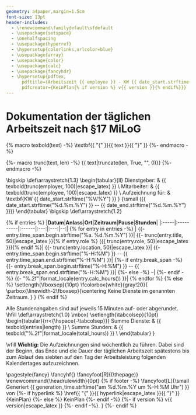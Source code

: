```yaml
---
geometry: a4paper,margin=1.5cm
font-size: 13pt
header-includes:
  - \renewcommand\familydefault\sfdefault
  - \usepackage{setspace}
  - \onehalfspacing
  - \usepackage{hyperref}
  - \hypersetup{colorlinks,urlcolor=blue}
  - \usepackage{array}
  - \usepackage{color}
  - \usepackage{calc}
  - \usepackage{fancyhdr}
  - \hypersetup{pdftex,
      pdftitle={Arbeitszeit {{ employee }} - KW {{ date_start.strftime("%V/%Y") }}},
      pdfcreator={KeinPlan{% if version %} v{{ version }}{% endif%}}}
---
```

# Dokumentation der täglichen Arbeitszeit nach §17 MiLoG

{% macro texbold(text) -%}
\textbf{{ "{" }}{{ text }}{{ "}" }}
{%- endmacro -%}

{%- macro trunc(text, len) -%}
{{ text|truncate(len, True, "", 0)}}
{%- endmacro -%}

\bigskip
\def\arraystretch{1.3}
\begin{tabular}{ll}
  Dienstgeber: & {{ texbold(trunc(employer, 100)|escape_latex) }} \\
  Mitarbeiter: & {{ texbold(trunc(employee, 100)|escape_latex) }} \\
  Aufzeichnung für: & \textbf{KW {{ date_start.strftime("%V/%Y") }} } {\small ({{ date_start.strftime("%d.%m.%Y") }} -- {{ date_end.strftime("%d.%m.%Y") }})}
\end{tabular}
\bigskip
\def\arraystretch{1.2}

{% if entries %}
|**Datum**|**Anlass**|**Ort**|**Zeitraum**|**Pause**|**Stunden**|
|:-----|:----------|:------|:---:|:---:|--:|
{% for entry in entries -%}
  |
  {{- entry.time_span.begin.strftime("%a. %d.%m.%Y") }}|
  {{- trunc(entry.title, 50)|escape_latex }}{% if entry.role %} ({{ trunc(entry.role, 50)|escape_latex }}){% endif %}|
  {{- trunc(entry.location, 50)|escape_latex }}|
  {{- entry.time_span.begin.strftime("%-H:%M") }} -- {{ entry.time_span.end.strftime("%-H:%M") }}|
  {%- if entry.break_span -%}
    {{- entry.break_span.begin.strftime("%-H:%M") }} -- {{ entry.break_span.end.strftime("%-H:%M") }}|
  {%- else -%}
    –|
  {%- endif -%}
  {{- "%.2f"|format_locale(entry.calc_hours()) }}|
{% endfor %}
{% else %}
\setlength{\fboxsep}{10pt}
\fcolorbox{white}{gray!20}{
  \parbox{\linewidth-2\fboxsep}{\centering
    Keine Dienste im genannten Zeitraum.
  }
}
{% endif %}

Alle Stundenangaben sind auf jeweils 15 Minuten auf- oder abgerundet.
\hfill
\def\arraystretch{1.0}
\mbox{
  \setlength{\tabcolsep}{10pt}
  \begin{tabular}{rr<{\hspace{-\tabcolsep}}}
    Summe Dienste: & {{ texbold(entries|length) }} \\
    Summe Stunden: & {{ texbold("%.2f"|format_locale(total_hours)) }} \\
  \end{tabular}
}

\vfill
**Wichtig:** Die Aufzeichnungen sind wöchentlich zu führen. Dabei sind der Beginn, das Ende und die
Dauer der täglichen Arbeitszeit spätestens bis zum Ablauf des siebten auf den Tag der
Arbeitsleistung folgenden Kalendertages aufzuzeichnen.

\pagestyle{fancy}
\fancyhf{}
\fancyfoot[R]{(\thepage)}
\renewcommand{\headrulewidth}{0pt}
{% if footer -%}
  \fancyfoot[L]{\small
    Generiert
    {{ generation_time.strftime("am %d.%m.%Y um %-H:%M Uhr") }}
    von
    {%- if hyperlink %}
      \href{{ "{" }}{{ hyperlink|escape_latex }}{{ "}" }}{KeinPlan}
    {%- else %}
      KeinPlan
    {%- endif -%}
    {%- if version %}
      v{{ version|escape_latex }}
    {%- endif -%}.
  }
{%- endif %}
